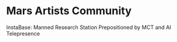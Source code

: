 # Mars Artists Community


InstaBase: Manned Research Station Prepositioned by MCT and AI Telepresence 
